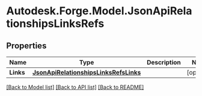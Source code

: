 # Autodesk.Forge.Model.JsonApiRelationshipsLinksRefs
## Properties

Name | Type | Description | Notes
------------ | ------------- | ------------- | -------------
**Links** | [**JsonApiRelationshipsLinksRefsLinks**](JsonApiRelationshipsLinksRefsLinks.md) |  | [optional] 

[[Back to Model list]](../README.md#documentation-for-models) [[Back to API list]](../README.md#documentation-for-api-endpoints) [[Back to README]](../README.md)

